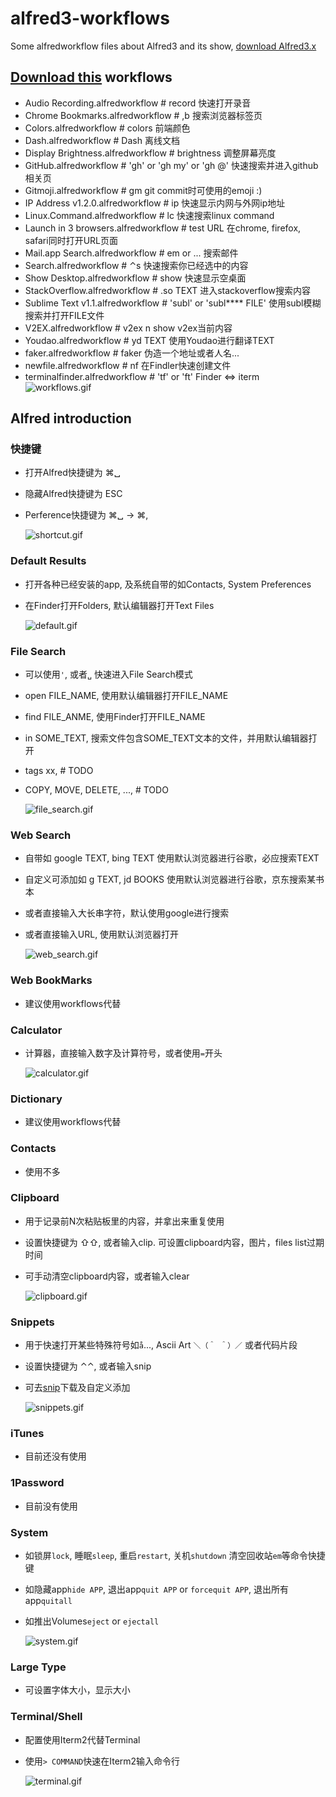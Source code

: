 # alfred3-workflows
Some alfredworkflow files about Alfred3 and its show, [download Alfred3.x](https://xclient.info/s/alfred.html#versions)


## [Download this](./workflows) workflows
- Audio Recording.alfredworkflow  # record 快速打开录音
- Chrome Bookmarks.alfredworkflow # ,b  搜索浏览器标签页
- Colors.alfredworkflow  # colors  前端颜色
- Dash.alfredworkflow  # Dash 离线文档
- Display Brightness.alfredworkflow  # brightness  调整屏幕亮度
- GitHub.alfredworkflow  # 'gh' or 'gh my' or 'gh @' 快速搜索并进入github相关页
- Gitmoji.alfredworkflow  # gm  git commit时可使用的emoji :)
- IP Address v1.2.0.alfredworkflow # ip  快速显示内网与外网ip地址
- Linux.Command.alfredworkflow # lc 快速搜索linux command
- Launch in 3 browsers.alfredworkflow # test URL 在chrome, firefox, safari同时打开URL页面
- Mail.app Search.alfredworkflow # em or ... 搜索邮件
- Search.alfredworkflow  # ⌃s  快速搜索你已经选中的内容
- Show Desktop.alfredworkflow # show 快速显示空桌面
- StackOverflow.alfredworkflow # .so TEXT 进入stackoverflow搜索内容
- Sublime Text v1.1.alfredworkflow # 'subl' or 'subl***\* FILE' 使用subl模糊搜索并打开FILE文件
- V2EX.alfredworkflow # v2ex n  show v2ex当前内容
- Youdao.alfredworkflow # yd TEXT 使用Youdao进行翻译TEXT
- faker.alfredworkflow # faker 伪造一个地址或者人名...
- newfile.alfredworkflow # nf 在Findler快速创建文件
- terminalfinder.alfredworkflow # 'tf' or 'ft' Finder <=> iterm
![workflows.gif](./gifs/workflows.gif)



## Alfred introduction
###  快捷键
- 打开Alfred快捷键为 ⌘␣

- 隐藏Alfred快捷键为 ESC

- Perference快捷键为 ⌘␣ -> ⌘,

  ![shortcut.gif](./gifs/shortcut.gif)

### Default Results
- 打开各种已经安装的app, 及系统自带的如Contacts, System Preferences

- 在Finder打开Folders, 默认编辑器打开Text Files

  ![default.gif](./gifs/default.gif)

### File Search
- 可以使用`'`, 或者`␣` 快速进入File Search模式

- open FILE_NAME, 使用默认编辑器打开FILE_NAME

- find FILE_ANME, 使用Finder打开FILE_NAME

- in SOME_TEXT, 搜索文件包含SOME_TEXT文本的文件，并用默认编辑器打开

- tags xx, # TODO

- COPY, MOVE, DELETE, ..., # TODO

  ![file_search.gif](./gifs/file_search.gif)

### Web Search
- 自带如 google TEXT, bing TEXT 使用默认浏览器进行谷歌，必应搜索TEXT

- 自定义可添加如 g TEXT, jd BOOKS 使用默认浏览器进行谷歌，京东搜索某书本

- 或者直接输入大长串字符，默认使用google进行搜索

- 或者直接输入URL, 使用默认浏览器打开

  ![web_search.gif](./gifs/web_search.gif)

### Web BookMarks
- 建议使用workflows代替

### Calculator
- 计算器，直接输入数字及计算符号，或者使用`=`开头

  ![calculator.gif](./gifs/calculator.gif)

### Dictionary
- 建议使用workflows代替

### Contacts
- 使用不多

### Clipboard
- 用于记录前N次粘贴板里的内容，并拿出来重复使用

- 设置快捷键为 ⇧⇧, 或者输入clip. 可设置clipboard内容，图片，files list过期时间

- 可手动清空clipboard内容，或者输入clear

  ![clipboard.gif](./gifs/clipboard.gif)

### Snippets
- 用于快速打开某些特殊符号如`å`..., Ascii Art `＼（＾ ＾）／` 或者代码片段

- 设置快捷键为 ⌃⌃, 或者输入snip

- 可去[snip](https://www.alfredapp.com/extras/snippets/)下载及自定义添加

  ![snippets.gif](./gifs/snippets.gif)

### iTunes
- 目前还没有使用

### 1Password
- 目前没有使用

### System
- 如锁屏`lock`, 睡眠`sleep`, 重启`restart`, 关机`shutdown` 清空回收站`em`等命令快捷键

- 如隐藏app`hide APP`, 退出app`quit APP` or `forcequit APP`, 退出所有app`quitall`

- 如推出Volumes`eject` or `ejectall`

  ![system.gif](./gifs/system.gif)

  

### Large Type
- 可设置字体大小，显示大小

### Terminal/Shell
- 配置使用Iterm2代替Terminal

- 使用`> COMMAND`快速在Iterm2输入命令行

  ![terminal.gif](./gifs/terminal.gif)


